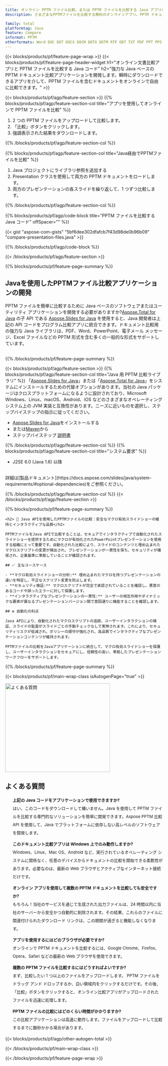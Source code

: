 ```yaml
---
title: オンライン PPTM ファイル比較、または PPTM ファイルを比較する Java アプリの構築
description: さまざまなPPTMファイルを比較する無料のオンラインアプリ。PPTM ドキュメントの Java 比較ライブラリ コード。

family: total
platformtag: Java
feature: Compare
informat: PPTM
otherformats: Word DOC DOT DOCX DOCM DOTX DOTM RTF ODT TXT PDF PPT PPS PPTX POTX PPSX PPTM PPSM POTM ODP PowerPoint HTML MHTML
---
```

{{< blocks/products/pf/feature-page-wrap >}}
{{< blocks/products/pf/feature-page-header-widget h1="オンライン文書比較アプリと PPTM ファイルを比較する Java コード" h2="強力な Java ベースの PPTM ドキュメント比較アプリケーションを開発します。瞬時にダウンロードできるアプリを介して、PPTM ファイルを含むドキュメントをオンラインで自由に比較できます。" >}}

{{< blocks/products/pf/agp/feature-section >}}
{{% blocks/products/pf/agp/feature-section-col title="アプリを使用してオンラインで PPTM ファイルを比較" %}}

1. 2 つの PPTM ファイルをアップロードして比較します。
1. 「比較」ボタンをクリックします。
1. 強調表示された結果をダウンロードします。

{{% /blocks/products/pf/agp/feature-section-col %}}

{{% blocks/products/pf/agp/feature-section-col title="Java経由でPPTMファイルを比較" %}}

1. Java プロジェクトにライブラリ参照を追加する
1. Presentation クラスを使用して両方の PPTM ドキュメントをロードします。
1. 両方のプレゼンテーションの各スライドを繰り返して、1 つずつ比較します。

{{% /blocks/products/pf/agp/feature-section-col %}}

{{% blocks/products/pf/agp/code-block title="PPTM ファイルを比較する Java コード" offSpacer="" %}}

{{< gist "aspose-com-gists" "5bf6dee302dfafcb7f43d98de0b96b09" "compare-presentation-files.java" >}}

{{% /blocks/products/pf/agp/code-block %}}

{{< /blocks/products/pf/agp/feature-section >}}

{{% blocks/products/pf/feature-page-summary %}}


<h2>Javaを使用したPPTMファイル比較アプリケーションの開発</h2>

PPTM ファイルを簡単に比較するために Java ベースのソフトウェアまたはユーティリティ アプリケーションを開発する必要がありますか?[Aspose.Total for Java](https://products.aspose.com/total/ja/java/) の子 API である [Aspose.Slides for Java](https://products.aspose.com/slides/ja/java/) を使用すると、Java 開発者は上記の API コードをプログラム比較アプリに統合できます。ドキュメント比較用の強力な Java ライブラリは、PDF、Word、PowerPoint、電子メール メッセージ、Excel ファイルなどの PPTM 形式を含む多くの一般的な形式をサポートしています。<br /><br />

{{% /blocks/products/pf/feature-page-summary %}}

{{< blocks/products/pf/agp/feature-section >}}
{{% blocks/products/pf/agp/feature-section-col title="Java 用 PPTM 比較ライブラリ" %}}
「[Aspose.Slides for Java](https://products.aspose.com/slides/ja/java/)」または「[Aspose.Total for Java](https://products.aspose.com/total/ja/java/)」をシステムにインストールするための代替オプションがあります。当社の Java パッケージはクロスプラットフォームになるように設計されており、Microsoft Windows、Linux、macOS、Android、iOS などのさまざまなオペレーティング システム上の JVM 実装と互換性があります。ニーズに近いものを選択し、ステップバイステップの指示に従ってください。<br />

- [Aspose.Slides for Java](https://docs.aspose.com/slides/java/installation/)をインストールする
- または[Maven](https://releases.aspose.com/java/repo/com/aspose/aspose-slides/)から
- ステップバイステップ [説明書](https://docs.aspose.com/slides/java/installation/#install-aspose-slides-for-java-from-maven-repository)

{{% /blocks/products/pf/agp/feature-section-col %}}
{{% blocks/products/pf/agp/feature-section-col title="システム要求" %}}

- J2SE 6.0 (Java 1.6) 以降

<br />
詳細は[製品ドキュメント](https://docs.aspose.com/slides/java/system-requirements/#optional-dependencies)をご参照ください。

{{% /blocks/products/pf/agp/feature-section-col %}}
{{< /blocks/products/pf/agp/feature-section >}}

{{% blocks/products/pf/feature-page-summary %}}
```
<h2> 📑 Java APIを使用したPPTMファイルの比較：安全なマクロ有効スライドショーの維持とインタラクティブな品質</h2>

PPTMファイルをJava APIで比較することは、セキュアでインタラクティブで自動化されたスライドショーを提供するためにマクロが有効化されたPowerPointプレゼンテーションを使用する組織にとって重要です。自動化された比較により、スライドのコンテンツと埋め込まれたマクロスクリプトの変更が検出され、プレゼンテーションが一貫性を保ち、セキュリティが確保され、企業基準に準拠していることが確認されます。

## ✅ 主なユースケース

- **マクロ有効スライドショーの分析:** 埋め込まれたマクロを持つプレゼンテーションの違いを特定し、不正なスクリプト変更を防止します。
- **セキュリティ検証:** マクロスクリプトが完全で承認されていることを確認し、悪意のあるコードや誤ったエラーに対して保護します。
- **インタラクティブなプレゼンテーションの一貫性:** ユーザーの相互作用やダイナミックな要素が異なるプレゼンテーションバージョン間で意図通りに機能することを確認します。

## ⚙️ 自動化の利点

Java APIにより、自動化されたマクロスクリプトの追跡、ユーザーインタラクションの検証、スライドの監査がスライドごとの手動チェックなしで実珅されます。これにより、セキュリティリスクが低減され、ポリシーの順守が強化され、高品質でインタラクティブなプレゼンテーションコンテンツが維持されます。

PPTMファイルの比較をJavaアプリケーションに統合して、マクロ有効スライドショーを保護し、ユーザーインタラクションをセキュアにし、信頼性の高い、準拠したプレゼンテーションワークフローをサポートします。
```
{{% /blocks/products/pf/feature-page-summary %}}
{{< blocks/products/pf/main-wrap-class isAutogenPage="true" >}}


<style>.howtolist li{margin-right: 0!important;line-height: 26px;position: relative;margin-bottom: 10px;font-size: 13px;list-style-type: none;}</style>
<div class="col-md-12 tl bg-gray-dark howtolist section">
  <a class="anchor" name="faqpage"></a>
  <div class="container tl dflex" itemscope="" itemtype="https://schema.org/FAQPage">
      <div class="col-md-4 howtosectiongfx">
          <img class="social-panel-hide-on-mobile" src="https://www.groupdocs.cloud/templates/brand/images/groupdocs/conversion/groupdocs_conversion-brand.png" alt="よくある質問" width="335" height="283">
      </div>
      <div class="howtosection col-md-8">
          <div>
              <h2>よくある質問</h2>
               <ul>
                  <li itemscope="" itemprop="mainEntity" itemtype="https://schema.org/Question">
                      <div>
                          <span itemprop="name"><b>上記の Java コードをアプリケーションで使用できますか?</b></span>
                      </div>
                      <div itemscope="" itemprop="acceptedAnswer" itemtype="https://schema.org/Answer">
                          <span itemprop="text">はい、このコードをダウンロードして構いません。Java を使用して PPTM ファイルを比較する専門的なソリューションを簡単に開発できます。Aspose PPTM 比較 API を使用して、Java でプラットフォームに依存しない高レベルのソフトウェアを開発します。</span>
                      </div>
                  </li>
                  <li itemscope="" itemprop="mainEntity" itemtype="https://schema.org/Question">
                      <div>
                          <span itemprop="name"><b>このドキュメント比較アプリは Windows 上でのみ動作しますか?</b></span>
                      </div>
                      <div itemscope="" itemprop="acceptedAnswer" itemtype="https://schema.org/Answer">
                          <span itemprop="text">Windows、Linux、Mac OS、Android など、実行されているオペレーティング システムに関係なく、任意のデバイスからドキュメントの比較を開始できる柔軟性があります。必要なのは、最新の Web ブラウザとアクティブなインターネット接続だけです。</span>
                      </div>
                  </li>
                  <li itemscope="" itemprop="mainEntity" itemtype="https://schema.org/Question">
                      <div>
                          <span itemprop="name"><b>オンライン アプリを使用して複数の PPTM ドキュメントを比較しても安全ですか?</b></span>
                      </div>
                      <div itemscope="" itemprop="acceptedAnswer" itemtype="https://schema.org/Answer">
                          <span itemprop="text">もちろん！当社のサービスを通じて生成された出力ファイルは、24 時間以内に当社のサーバーから安全かつ自動的に削除されます。その結果、これらのファイルに関連付けられたダウンロード リンクは、この期間が過ぎると機能しなくなります。</span>
                      </div>
                  </li>                 
                  <li itemscope="" itemprop="mainEntity" itemtype="https://schema.org/Question">
                      <div>
                          <span itemprop="name"><b>アプリを使用するにはどのブラウザが必要ですか?</b></span>
                      </div>
                      <div itemscope="" itemprop="acceptedAnswer" itemtype="https://schema.org/Answer">
                          <span itemprop="text">オンラインで PPTM ドキュメントを比較するには、Google Chrome、Firefox、Opera、Safari などの最新の Web ブラウザを使用できます。</span>
                      </div>
                  </li>
 		  <li itemscope="" itemprop="mainEntity" itemtype="https://schema.org/Question">
                      <div>
                          <span itemprop="name"><b>複数の PPTM ファイルを比較するにはどうすればよいですか?</b></span>
                      </div>
                      <div itemscope="" itemprop="acceptedAnswer" itemtype="https://schema.org/Answer">
                          <span itemprop="text">まず、比較したい 1 つ以上のファイルをアップロードします。 PPTM ファイルをドラッグ アンド ドロップするか、白い領域内をクリックするだけです。その後、「比較」ボタンをクリックすると、オンライン比較アプリがアップロードされたファイルを迅速に処理します。</span>
                      </div>
                  </li>
 		  <li itemscope="" itemprop="mainEntity" itemtype="https://schema.org/Question">
                      <div>
                          <span itemprop="name"><b>PPTM ファイルの比較にはどのくらい時間がかかりますか?</b></span>
                      </div>
                      <div itemscope="" itemprop="acceptedAnswer" itemtype="https://schema.org/Answer">
                          <span itemprop="text">この比較アプリケーションは高速に動作します。ファイルをアップロードして比較するまでに数秒かかる場合があります。</span>
                      </div>
                  </li>
              </ul>
          </div>
      </div>
  </div>

{{< blocks/products/pf/agp/other-autogen-total >}}

{{< /blocks/products/pf/main-wrap-class >}}

{{< /blocks/products/pf/feature-page-wrap >}}